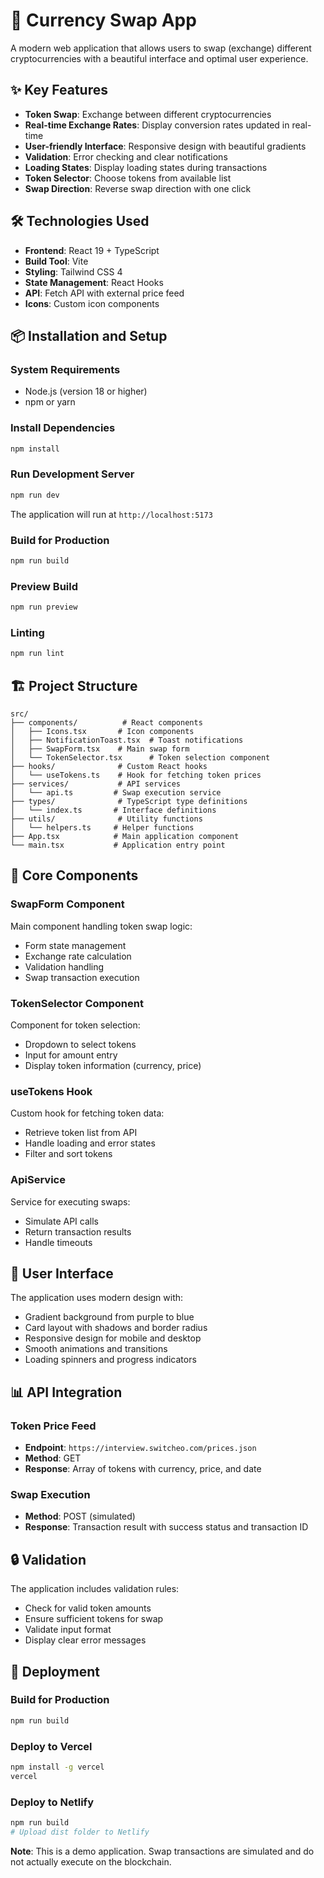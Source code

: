 # 🚀 Currency Swap App

A modern web application that allows users to swap (exchange) different cryptocurrencies with a beautiful interface and optimal user experience.

## ✨ Key Features

- **Token Swap**: Exchange between different cryptocurrencies
- **Real-time Exchange Rates**: Display conversion rates updated in real-time
- **User-friendly Interface**: Responsive design with beautiful gradients
- **Validation**: Error checking and clear notifications
- **Loading States**: Display loading states during transactions
- **Token Selector**: Choose tokens from available list
- **Swap Direction**: Reverse swap direction with one click

## 🛠️ Technologies Used

- **Frontend**: React 19 + TypeScript
- **Build Tool**: Vite
- **Styling**: Tailwind CSS 4
- **State Management**: React Hooks
- **API**: Fetch API with external price feed
- **Icons**: Custom icon components

## 📦 Installation and Setup

### System Requirements

- Node.js (version 18 or higher)
- npm or yarn

### Install Dependencies

```bash
npm install
```

### Run Development Server

```bash
npm run dev
```

The application will run at `http://localhost:5173`

### Build for Production

```bash
npm run build
```

### Preview Build

```bash
npm run preview
```

### Linting

```bash
npm run lint
```

## 🏗️ Project Structure

```
src/
├── components/          # React components
│   ├── Icons.tsx       # Icon components
│   ├── NotificationToast.tsx  # Toast notifications
│   ├── SwapForm.tsx    # Main swap form
│   └── TokenSelector.tsx      # Token selection component
├── hooks/              # Custom React hooks
│   └── useTokens.ts    # Hook for fetching token prices
├── services/           # API services
│   └── api.ts         # Swap execution service
├── types/              # TypeScript type definitions
│   └── index.ts       # Interface definitions
├── utils/              # Utility functions
│   └── helpers.ts     # Helper functions
├── App.tsx            # Main application component
└── main.tsx           # Application entry point
```

## 🔧 Core Components

### SwapForm Component

Main component handling token swap logic:

- Form state management
- Exchange rate calculation
- Validation handling
- Swap transaction execution

### TokenSelector Component

Component for token selection:

- Dropdown to select tokens
- Input for amount entry
- Display token information (currency, price)

### useTokens Hook

Custom hook for fetching token data:

- Retrieve token list from API
- Handle loading and error states
- Filter and sort tokens

### ApiService

Service for executing swaps:

- Simulate API calls
- Return transaction results
- Handle timeouts

## 🎨 User Interface

The application uses modern design with:

- Gradient background from purple to blue
- Card layout with shadows and border radius
- Responsive design for mobile and desktop
- Smooth animations and transitions
- Loading spinners and progress indicators

## 📊 API Integration

### Token Price Feed

- **Endpoint**: `https://interview.switcheo.com/prices.json`
- **Method**: GET
- **Response**: Array of tokens with currency, price, and date

### Swap Execution

- **Method**: POST (simulated)
- **Response**: Transaction result with success status and transaction ID

## 🔒 Validation

The application includes validation rules:

- Check for valid token amounts
- Ensure sufficient tokens for swap
- Validate input format
- Display clear error messages

## 🚀 Deployment

### Build for Production

```bash
npm run build
```

### Deploy to Vercel

```bash
npm install -g vercel
vercel
```

### Deploy to Netlify

```bash
npm run build
# Upload dist folder to Netlify
```

**Note**: This is a demo application. Swap transactions are simulated and do not actually execute on the blockchain.
